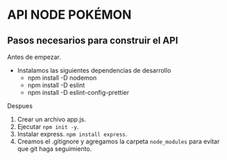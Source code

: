 # API NODE POKÉMON

## Pasos necesarios para construir el API

Antes de empezar.

- Instalamos las siguientes dependencias de desarrollo
  - npm install -D nodemon
  - npm install -D eslint
  - npm install -D eslint-config-prettier

Despues

1. Crear un archivo app.js.
2. Ejecutar `npm init -y`.
3. Instalar express. `npm install express`.
4. Creamos el .gitignore y agregamos la carpeta `node_modules` para evitar que git haga seguimiento.
